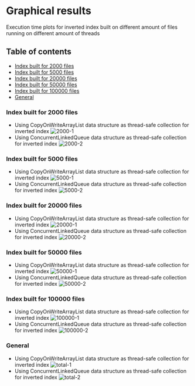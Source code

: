 # Graphical results
Execution time plots for inverted index built on different amount of files running on different amount of threads
## Table of contents
- [Index built for 2000 files](#Index-built-for-2000-files)
- [Index built for 5000 files](#Index-built-for-5000-files)
- [Index built for 20000 files](#Index-built-for-20000-files)
- [Index built for 50000 files](#Index-built-for-50000-files)
- [Index built for 100000 files](#Index-built-for-100000-files)
- [General](#General)

### Index built for 2000 files
- Using CopyOnWriteArrayList data structure as thread-safe collection for inverted index
    ![2000-1](./concurrent-list-exec-time-2000.png)
- Using ConcurrentLinkedQueue data structure as thread-safe collection for inverted index
    ![2000-2](./concurrent-queue-exec-time-2000.png)

### Index built for 5000 files
- Using CopyOnWriteArrayList data structure as thread-safe collection for inverted index
    ![5000-1](./concurrent-list-exec-time-5000.png)
- Using ConcurrentLinkedQueue data structure as thread-safe collection for inverted index
    ![5000-2](./concurrent-queue-exec-time-5000.png)

### Index built for 20000 files
- Using CopyOnWriteArrayList data structure as thread-safe collection for inverted index
    ![20000-1](./concurrent-list-exec-time-20000.png)
- Using ConcurrentLinkedQueue data structure as thread-safe collection for inverted index
    ![20000-2](./concurrent-queue-exec-time-20000.png)

### Index built for 50000 files
- Using CopyOnWriteArrayList data structure as thread-safe collection for inverted index
    ![50000-1](./concurrent-list-exec-time-50000.png)
- Using ConcurrentLinkedQueue data structure as thread-safe collection for inverted index
    ![50000-2](./concurrent-queue-exec-time-50000.png)

### Index built for 100000 files
- Using CopyOnWriteArrayList data structure as thread-safe collection for inverted index
    ![100000-1](./concurrent-list-exec-time-100000.png)
- Using ConcurrentLinkedQueue data structure as thread-safe collection for inverted index
    ![100000-2](./concurrent-queue-exec-time-100000.png)

### General
- Using CopyOnWriteArrayList data structure as thread-safe collection for inverted index
    ![total-1](./concurrent-list-exec-time-total.png)
- Using ConcurrentLinkedQueue data structure as thread-safe collection for inverted index
    ![total-2](./concurrent-queue-exec-time-total.png)
